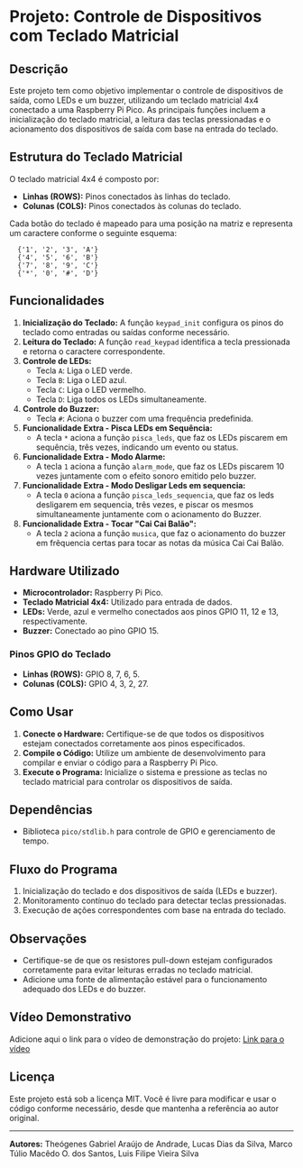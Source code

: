 # Projeto: Controle de Dispositivos com Teclado Matricial

## Descrição
Este projeto tem como objetivo implementar o controle de dispositivos de saída, como LEDs e um buzzer, utilizando um teclado matricial 4x4 conectado a uma Raspberry Pi Pico. As principais funções incluem a inicialização do teclado matricial, a leitura das teclas pressionadas e o acionamento dos dispositivos de saída com base na entrada do teclado.

## Estrutura do Teclado Matricial
O teclado matricial 4x4 é composto por:
- **Linhas (ROWS):** Pinos conectados às linhas do teclado.
- **Colunas (COLS):** Pinos conectados às colunas do teclado.

Cada botão do teclado é mapeado para uma posição na matriz e representa um caractere conforme o seguinte esquema:

```
  {'1', '2', '3', 'A'}
  {'4', '5', '6', 'B'}
  {'7', '8', '9', 'C'}
  {'*', '0', '#', 'D'}
```

## Funcionalidades
1. **Inicialização do Teclado:** A função `keypad_init` configura os pinos do teclado como entradas ou saídas conforme necessário.
2. **Leitura do Teclado:** A função `read_keypad` identifica a tecla pressionada e retorna o caractere correspondente.
3. **Controle de LEDs:**
   - Tecla `A`: Liga o LED verde.
   - Tecla `B`: Liga o LED azul.
   - Tecla `C`: Liga o LED vermelho.
   - Tecla `D`: Liga todos os LEDs simultaneamente.
4. **Controle do Buzzer:**
   - Tecla `#`: Aciona o buzzer com uma frequência predefinida.
5. **Funcionalidade Extra - Pisca LEDs em Sequência:**
   - A tecla `*` aciona a função `pisca_leds`, que faz os LEDs piscarem em sequência, três vezes, indicando um evento ou status.
6. **Funcionalidade Extra - Modo Alarme:**
   - A tecla `1` aciona a função `alarm_mode`, que faz os LEDs piscarem 10 vezes juntamente com o efeito sonoro emitido pelo buzzer.
7. **Funcionalidade Extra - Modo Desligar Leds em sequencia:**
   - A tecla `0` aciona a função `pisca_leds_sequencia`, que faz os leds desligarem em sequencia, três vezes, e piscar os mesmos simultaneamente juntamente com o acionamento do Buzzer.
8. **Funcionalidade Extra - Tocar "Cai Cai Balão":**
   - A tecla `2` aciona a função `musica`, que faz o acionamento do buzzer em frêquencia certas para tocar as notas da música Cai Cai Balão.



## Hardware Utilizado
- **Microcontrolador:** Raspberry Pi Pico.
- **Teclado Matricial 4x4:** Utilizado para entrada de dados.
- **LEDs:** Verde, azul e vermelho conectados aos pinos GPIO 11, 12 e 13, respectivamente.
- **Buzzer:** Conectado ao pino GPIO 15.

### Pinos GPIO do Teclado
- **Linhas (ROWS):** GPIO 8, 7, 6, 5.
- **Colunas (COLS):** GPIO 4, 3, 2, 27.

## Como Usar
1. **Conecte o Hardware:** Certifique-se de que todos os dispositivos estejam conectados corretamente aos pinos especificados.
2. **Compile o Código:** Utilize um ambiente de desenvolvimento para compilar e enviar o código para a Raspberry Pi Pico.
3. **Execute o Programa:** Inicialize o sistema e pressione as teclas no teclado matricial para controlar os dispositivos de saída.

## Dependências
- Biblioteca `pico/stdlib.h` para controle de GPIO e gerenciamento de tempo.

## Fluxo do Programa
1. Inicialização do teclado e dos dispositivos de saída (LEDs e buzzer).
2. Monitoramento contínuo do teclado para detectar teclas pressionadas.
3. Execução de ações correspondentes com base na entrada do teclado.

## Observações
- Certifique-se de que os resistores pull-down estejam configurados corretamente para evitar leituras erradas no teclado matricial.
- Adicione uma fonte de alimentação estável para o funcionamento adequado dos LEDs e do buzzer.

## Vídeo Demonstrativo
Adicione aqui o link para o vídeo de demonstração do projeto:
[Link para o vídeo](https://drive.google.com/file/d/1UsoD_r4XtI_9eVaffLhlHnI-RMFj4bII/view?usp=sharing)

## Licença
Este projeto está sob a licença MIT. Você é livre para modificar e usar o código conforme necessário, desde que mantenha a referência ao autor original.

---
**Autores:** Theógenes Gabriel Araújo de Andrade, Lucas Dias da Silva, Marco Túlio Macêdo O. dos Santos, Luis Filipe Vieira Silva


